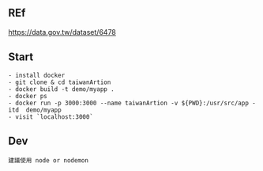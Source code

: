 

## REf
https://data.gov.tw/dataset/6478

## Start
```
- install docker
- git clone & cd taiwanArtion
- docker build -t demo/myapp .
- docker ps
- docker run -p 3000:3000 --name taiwanArtion -v ${PWD}:/usr/src/app -itd  demo/myapp
- visit `localhost:3000`
```

## Dev
```
建議使用 node or nodemon
```
